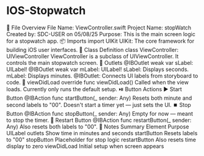 # IOS-Stopwatch
📘 File Overview
File Name: ViewController.swift
Project Name: stopWatch
Created by: SDC-USER on 05/08/25
Purpose: This is the main screen logic for a stopwatch app.
📦 Imports
import UIKit
UIKit: The core framework for building iOS user interfaces.
🧱 Class Definition
class ViewController: UIViewController
ViewController is a subclass of UIViewController.
It controls the main stopwatch screen.
🎯 Outlets
@IBOutlet weak var sLabel: UILabel!
@IBOutlet weak var mLabel: UILabel!
sLabel: Displays seconds.
mLabel: Displays minutes.
@IBOutlet: Connects UI labels from storyboard to code.
🚀 viewDidLoad
override func viewDidLoad()
Called when the view loads.
Currently only runs the default setup.
⏯️ Button Actions
▶️ Start Button
@IBAction func startButton(_ sender: Any)
Resets both minute and second labels to "00".
Doesn't start a timer yet — just sets the UI.
⏹️ Stop Button
@IBAction func stopButton(_ sender: Any)
Empty for now — meant to stop the timer.
🔁 Restart Button
@IBAction func restartButton(_ sender: Any)
Also resets both labels to "00".
📌 Notes Summary
Element	Purpose
UILabel outlets	Show time in minutes and seconds
startButton	Resets labels to "00"
stopButton	Placeholder for stop logic
restartButton	Also resets time display to zero
viewDidLoad	Initial setup when screen appears

